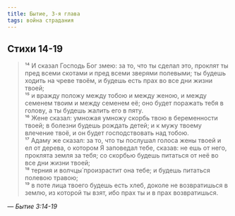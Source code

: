 ```yaml
---
title: Бытие, 3-я глава
tags: война страдания
---
```


## Стихи 14-19

> ¹⁴ И сказал Господь Бог змею: за то, что ты сделал это, проклят ты пред всеми скотами и пред всеми зверями полевыми;
> ты будешь ходить на чреве твоём, и будешь есть прах во все дни жизни твоей;  
> ¹⁵ и вражду положу между тобою и между женою, и между семенем твоим и между семенем её; оно будет поражать тебя в голову,
> а ты будешь жалить его в пяту.  
> ¹⁶ Жене сказал: умножая умножу скорбь твою в беременности твоей; в болезни будешь рождать детей; и к мужу твоему влечение твоё,
> и он будет господствовать над тобою.  
> ¹⁷ Адаму же сказал: за то, что ты послушал голоса жены твоей и ел от дерева, о котором Я заповедал тебе, сказав: не ешь от него,
> проклята земля за тебя; со скорбью будешь питаться от неё во все дни жизни твоей;  
> ¹⁸ терния и волчцы́ произрастит она тебе; и будешь питаться полевою травою;  
> ¹⁹ в поте лица твоего будешь есть хлеб, доколе не возвратишься в землю, из которой ты взят, ибо прах ты и в прах возвратишься.

— <cite>Бытие&nbsp;3:14-19</cite>
